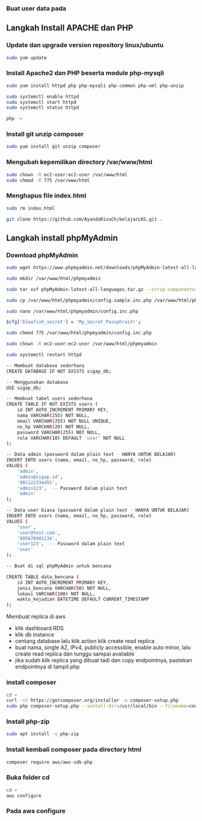 ### Buat user data pada

## Langkah Install APACHE dan PHP
### Update dan upgrade version repository linux/ubuntu
```bash
sudo yum update
```
### Install Apache2 dan PHP beserta module php-mysqli 
```bash
sudo yum install httpd php php-mysqli php-common php-xml php-unzip
```
```bash
sudo systemctl enable httpd
sudo systemctl start httpd
sudo systemctl status httpd
```
```bash
php -v
```
### Install git unzip composer 
```bash
sudo yum install git unzip composer
```
### Mengubah kepemilikan directory /var/www/html
```bash
sudo chown -R ec2-user:ec2-user /var/www/html
sudo chmod -R 775 /var/www/html
```
### Menghapus file index.html
```bash
sudo rm index.html
```
```bash
git clone https://github.com/AyundaRisuCh/belajarLKS.git .
```
## Langkah install phpMyAdmin
### Download phpMyAdmin
```bash
sudo wget https://www.phpmyadmin.net/downloads/phpMyAdmin-latest-all-languages.tar.gz
```
```bash
sudo mkdir /var/www/html/phpmyadmin
```
```bash
sudo tar xvf phpMyAdmin-latest-all-languages.tar.gz --strip-components=1 -C /var/www/html/phpmyadmin
```
``` bash
sudo cp /var/www/html/phpmyadmin/config.sample.inc.php /var/www/html/phpmyadmin/config.inc.php
```
``` bash
sudo nano /var/www/html/phpmyadmin/config.inc.php
```
``` bash
$cfg['blowfish_secret'] = 'My_Secret_Passphras3!';
```
``` bash
sudo chmod 775 /var/www/html/phpmyadmin/config.inc.php
```
``` bash
sudo chown -R ec2-user:ec2-user /var/www/html/phpmyadmin
```
``` bash
sudo systemctl restart httpd
```

``` bash
-- Membuat database sederhana
CREATE DATABASE IF NOT EXISTS sigap_db;

-- Menggunakan database
USE sigap_db;

-- Membuat tabel users sederhana
CREATE TABLE IF NOT EXISTS users (
    id INT AUTO_INCREMENT PRIMARY KEY,
    nama VARCHAR(255) NOT NULL,
    email VARCHAR(255) NOT NULL UNIQUE,
    no_hp VARCHAR(20) NOT NULL,
    password VARCHAR(255) NOT NULL,
    role VARCHAR(10) DEFAULT 'user' NOT NULL
);
```
``` bash
-- Data admin (password dalam plain text - HANYA UNTUK BELAJAR)
INSERT INTO users (nama, email, no_hp, password, role)
VALUES (
    'admin', 
    'admin@sigap.id', 
    '081122334455', 
    'admin123',  -- Password dalam plain text
    'admin'
);

-- Data user biasa (password dalam plain text - HANYA UNTUK BELAJAR)
INSERT INTO users (nama, email, no_hp, password, role)
VALUES (
    'user', 
    'user@test.com', 
    '085678901234', 
    'user123',  -- Password dalam plain text
    'user'
);
```
``` bash
-- Buat di sql phpMyAdmin untuk bencana

CREATE TABLE data_bencana (
    id INT AUTO_INCREMENT PRIMARY KEY,
    jenis_bencana VARCHAR(50) NOT NULL,
    lokasi VARCHAR(100) NOT NULL,
    waktu_kejadian DATETIME DEFAULT CURRENT_TIMESTAMP
);
```

Membuat replica di aws

- klik dashboard RDS
- klik db instance
- centang database lalu klik action klik create read replica
- buat nama, single AZ, IPv4, publicly accessible, enable auto minor, lalu create read replica dan tunggu sampai available
- jika sudah klik replica yang dibuat tadi dan copy endpointnya, pastekan endpointnya di tampil.php

### install composer
```bash
cd ~
curl -sS https://getcomposer.org/installer -o composer-setup.php
sudo php composer-setup.php --install-dir=/usr/local/bin --filename=composer
```

### Install php-zip
```bash
sudo apt install -y php-zip
```

### Install kembali composer pada directory html
```bash
composer require aws/aws-sdk-php
```

### Buka folder cd
```bash
cd ~
aws configure
```

### Pada aws configure
